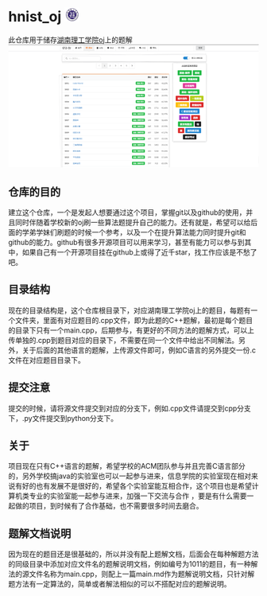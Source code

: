 # hnist_oj <a href="www.hnist.cn"><img src="hnist_logo.png" style="width:30px;"></a>


此仓库用于储存[湖南理工学院oj](http://www.51cpc.com)上的题解
<img src="image1.png">

## 仓库的目的

建立这个仓库，一个是发起人想要通过这个项目，掌握git以及github的使用，并且同时伴随着学校新的oj刷一些算法题提升自己的能力。还有就是，希望可以给后面的学弟学妹们刷题的时候一个参考，以及一个在提升算法能力同时提升git和github的能力。github有很多开源项目可以用来学习，甚至有能力可以参与到其中，如果自己有一个开源项目挂在github上或得了近千star，找工作应该是不愁了吧。

## 目录结构

现在的目录结构是，这个仓库根目录下，对应湖南理工学院oj上的题目，每题有一个文件夹，里面有对应题目的.cpp文件，即为此题的C++题解，最初是每个题目的目录下只有一个main.cpp，后期参与，有更好的不同方法的题解方式，可以上传单独的.cpp到题目对应的目录下，不需要在同一个文件中给出不同解法。另外，关于后面的其他语言的题解，上传源文件即可，例如C语言的另外提交一份.c文件在对应题目目录下。

## 提交注意
提交的时候，请将源文件提交到对应的分支下，例如.cpp文件请提交到cpp分支下，.py文件提交到python分支下。

## 关于

项目现在只有C++语言的题解，希望学校的ACM团队参与并且完善C语言部分的，另外学校搞java的实验室也可以一起参与进来，信息学院的实验室现在相对来说有好的也有发展不是很好的，希望各个实验室能互相合作，这个项目也是希望计算机类专业的实验室能一起参与进来，加强一下交流与合作 ，要是有什么需要一起做的项目，到时候有了合作基础，也不需要很多时间去磨合。

## 题解文档说明

因为现在的题目还是很基础的，所以并没有配上题解文档，后面会在每种解题方法的同级目录中添加对应文件名的题解说明文档，例如编号为1011的题目，有一种解法的源文件名称为main.cpp，则配上一篇main.md作为题解说明文档，只针对解题方法有一定算法的，简单或者解法相似的可以不搭配对应的题解说明。
